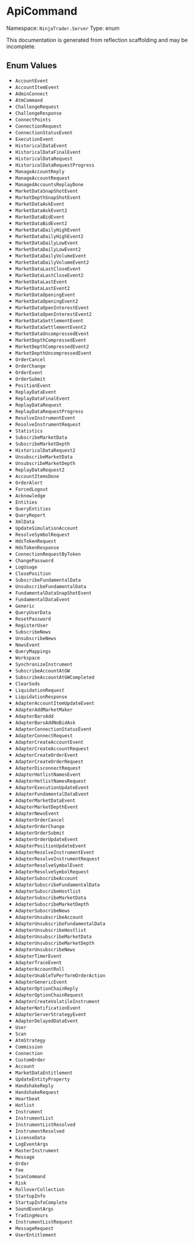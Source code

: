 # ApiCommand

Namespace: `NinjaTrader.Server`
Type: enum

This documentation is generated from reflection scaffolding and may be incomplete.

## Enum Values
- `AccountEvent`
- `AccountItemEvent`
- `AdminConnect`
- `AtmCommand`
- `ChallengeRequest`
- `ChallengeResponse`
- `ConnectPoints`
- `ConnectionRequest`
- `ConnectionStatusEvent`
- `ExecutionEvent`
- `HistoricalDataEvent`
- `HistoricalDataFinalEvent`
- `HistoricalDataRequest`
- `HistoricalDataRequestProgress`
- `ManageAccountReply`
- `ManageAccountRequest`
- `ManagedAccountsReplayDone`
- `MarketDataSnapShotEvent`
- `MarketDepthSnapShotEvent`
- `MarketDataAskEvent`
- `MarketDataAskEvent2`
- `MarketDataBidEvent`
- `MarketDataBidEvent2`
- `MarketDataDailyHighEvent`
- `MarketDataDailyHighEvent2`
- `MarketDataDailyLowEvent`
- `MarketDataDailyLowEvent2`
- `MarketDataDailyVolumeEvent`
- `MarketDataDailyVolumeEvent2`
- `MarketDataLastCloseEvent`
- `MarketDataLastCloseEvent2`
- `MarketDataLastEvent`
- `MarketDataLastEvent2`
- `MarketDataOpeningEvent`
- `MarketDataOpeningEvent2`
- `MarketDataOpenInterestEvent`
- `MarketDataOpenInterestEvent2`
- `MarketDataSettlementEvent`
- `MarketDataSettlementEvent2`
- `MarketDataUncompressedEvent`
- `MarketDepthCompressedEvent`
- `MarketDepthCompressedEvent2`
- `MarketDepthUncompressedEvent`
- `OrderCancel`
- `OrderChange`
- `OrderEvent`
- `OrderSubmit`
- `PositionEvent`
- `ReplayDataEvent`
- `ReplayDataFinalEvent`
- `ReplayDataRequest`
- `ReplayDataRequestProgress`
- `ResolveInstrumentEvent`
- `ResolveInstrumentRequest`
- `Statistics`
- `SubscribeMarketData`
- `SubscribeMarketDepth`
- `HistoricalDataRequest2`
- `UnsubscribeMarketData`
- `UnsubscribeMarketDepth`
- `ReplayDataRequest2`
- `AccountItemsDone`
- `OrderAlert`
- `ForcedLogout`
- `Acknowledge`
- `Entities`
- `QueryEntities`
- `QueryReport`
- `XmlData`
- `UpdateSimulationAccount`
- `ResolveSymbolRequest`
- `HdsTokenRequest`
- `HdsTokenResponse`
- `ConnectionRequestByToken`
- `ChangePassword`
- `LogUsage`
- `ClosePosition`
- `SubscribeFundamentalData`
- `UnsubscribeFundamentalData`
- `FundamentalDataSnapShotEvent`
- `FundamentalDataEvent`
- `Generic`
- `QueryUserData`
- `ResetPassword`
- `RegisterUser`
- `SubscribeNews`
- `UnsubscribeNews`
- `NewsEvent`
- `QueryMappings`
- `Workspace`
- `SynchronizeInstrument`
- `SubscribeAccountAtGW`
- `SubscribeAccountAtGWCompleted`
- `ClearSods`
- `LiquidationRequest`
- `LiquidationResponse`
- `AdapterAccountItemUpdateEvent`
- `AdapterAddMarketMaker`
- `AdapterBarsAdd`
- `AdapterBarsAddNoBidAsk`
- `AdapterConnectionStatusEvent`
- `AdapterConnectRequest`
- `AdapterCreateAccountEvent`
- `AdapterCreateAccountRequest`
- `AdapterCreateOrderEvent`
- `AdapterCreateOrderRequest`
- `AdapterDisconnectRequest`
- `AdapterHotlistNamesEvent`
- `AdapterHotlistNamesRequest`
- `AdapterExecutionUpdateEvent`
- `AdapterFundamentalDataEvent`
- `AdapterMarketDataEvent`
- `AdapterMarketDepthEvent`
- `AdapterNewsEvent`
- `AdapterOrderCancel`
- `AdapterOrderChange`
- `AdapterOrderSubmit`
- `AdapterOrderUpdateEvent`
- `AdapterPositionUpdateEvent`
- `AdapterResolveInstrumentEvent`
- `AdapterResolveInstrumentRequest`
- `AdapterResolveSymbolEvent`
- `AdapterResolveSymbolRequest`
- `AdapterSubscribeAccount`
- `AdapterSubscribeFundamentalData`
- `AdapterSubscribeHostlist`
- `AdapterSubscribeMarketData`
- `AdapterSubscribeMarketDepth`
- `AdapterSubscribeNews`
- `AdapterUnsubscribeAccount`
- `AdapterUnsubscribeFundamentalData`
- `AdapterUnsubscribeHostlist`
- `AdapterUnsubscribeMarketData`
- `AdapterUnsubscribeMarketDepth`
- `AdapterUnsubscribeNews`
- `AdapterTimerEvent`
- `AdapterTraceEvent`
- `AdapterAccountRoll`
- `AdapterUnableToPerformOrderAction`
- `AdapterGenericEvent`
- `AdapterOptionChainReply`
- `AdapterOptionChainRequest`
- `AdapterCreateVolatileInstrument`
- `AdapterNotificationEvent`
- `AdapterServerStrategyEvent`
- `AdapterDelayedDataEvent`
- `User`
- `Scan`
- `AtmStrategy`
- `Commission`
- `Connection`
- `CustomOrder`
- `Account`
- `MarketDataEntitlement`
- `UpdateEntityProperty`
- `HandshakeReply`
- `HandshakeRequest`
- `Heartbeat`
- `Hotlist`
- `Instrument`
- `InstrumentList`
- `InstrumentListResolved`
- `InstrumentResolved`
- `LicenseData`
- `LogEventArgs`
- `MasterInstrument`
- `Message`
- `Order`
- `Fee`
- `ScanCommand`
- `Risk`
- `RolloverCollection`
- `StartupInfo`
- `StartupInfoComplete`
- `SoundEventArgs`
- `TradingHours`
- `InstrumentListRequest`
- `MessageRequest`
- `UserEntitlement`
